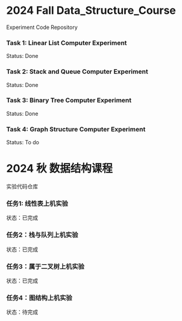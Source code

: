 # 2024 Fall Data_Structure_Course
Experiment Code Repository

### Task 1: Linear List Computer Experiment
Status: Done
### Task 2: Stack and Queue Computer Experiment
Status: Done
### Task 3: Binary Tree Computer Experiment
Status: Done
### Task 4: Graph Structure Computer Experiment
Status: To do

# 2024 秋 数据结构课程
实验代码仓库

### 任务1: 线性表上机实验
状态：已完成
### 任务2：栈与队列上机实验
状态：已完成
### 任务3：属于二叉树上机实验
状态：已完成
### 任务4：图结构上机实验
状态：待完成
